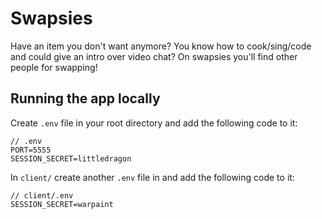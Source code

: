 # Swapsies

Have an item you don't want anymore? You know how to cook/sing/code and could give an intro over video chat? On swapsies you'll find other people for swapping!

## Running the app locally

Create `.env` file in your root directory and add the following code to it:

```
// .env
PORT=5555
SESSION_SECRET=littledragon
```

In `client/` create another `.env` file in and add the following code to it:

```
// client/.env
SESSION_SECRET=warpaint
```


